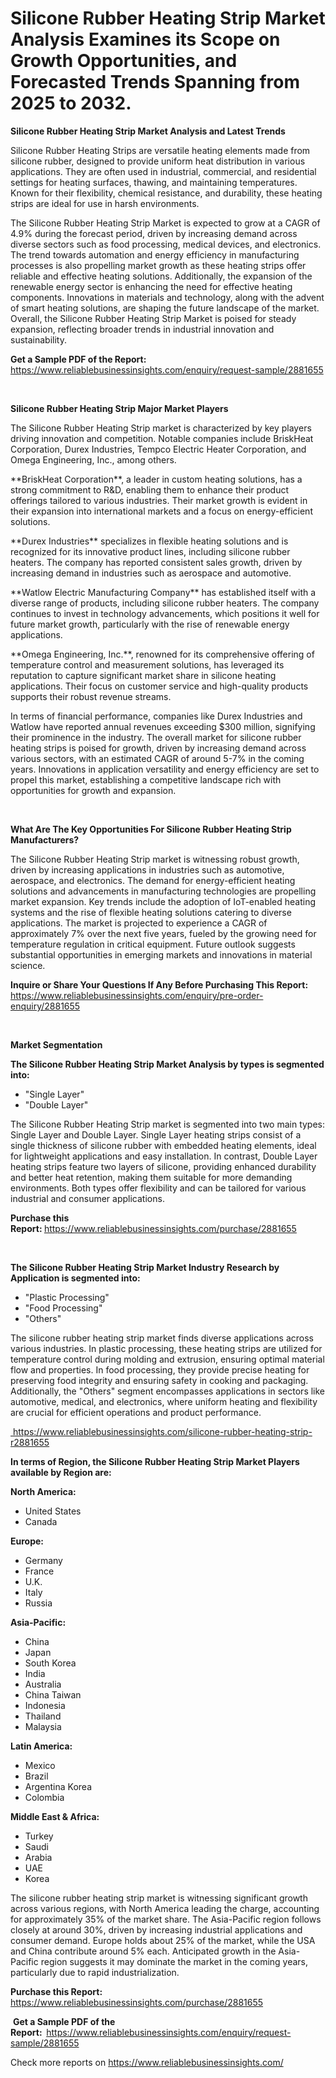<p><h1>Silicone Rubber Heating Strip Market Analysis Examines its Scope on Growth Opportunities, and Forecasted Trends Spanning from 2025 to 2032.</h1></p><p><strong>Silicone Rubber Heating Strip Market Analysis and Latest Trends</strong></p>
<p><p>Silicone Rubber Heating Strips are versatile heating elements made from silicone rubber, designed to provide uniform heat distribution in various applications. They are often used in industrial, commercial, and residential settings for heating surfaces, thawing, and maintaining temperatures. Known for their flexibility, chemical resistance, and durability, these heating strips are ideal for use in harsh environments.</p><p>The Silicone Rubber Heating Strip Market is expected to grow at a CAGR of 4.9% during the forecast period, driven by increasing demand across diverse sectors such as food processing, medical devices, and electronics. The trend towards automation and energy efficiency in manufacturing processes is also propelling market growth as these heating strips offer reliable and effective heating solutions. Additionally, the expansion of the renewable energy sector is enhancing the need for effective heating components. Innovations in materials and technology, along with the advent of smart heating solutions, are shaping the future landscape of the market. Overall, the Silicone Rubber Heating Strip Market is poised for steady expansion, reflecting broader trends in industrial innovation and sustainability.</p></p>
<p><strong>Get a Sample PDF of the Report:&nbsp;</strong> <a href="https://www.reliablebusinessinsights.com/enquiry/request-sample/2881655?utm_campaign=2735&utm_medium=2&utm_source=Github&utm_content=ia&utm_term=12032025&utm_id=silicone-rubber-heating-strip">https://www.reliablebusinessinsights.com/enquiry/request-sample/2881655</a></p>
<p>&nbsp;</p>
<p><strong>Silicone Rubber Heating Strip Major Market Players</strong></p>
<p><p>The Silicone Rubber Heating Strip market is characterized by key players driving innovation and competition. Notable companies include BriskHeat Corporation, Durex Industries, Tempco Electric Heater Corporation, and Omega Engineering, Inc., among others.</p><p>**BriskHeat Corporation**, a leader in custom heating solutions, has a strong commitment to R&D, enabling them to enhance their product offerings tailored to various industries. Their market growth is evident in their expansion into international markets and a focus on energy-efficient solutions. </p><p>**Durex Industries** specializes in flexible heating solutions and is recognized for its innovative product lines, including silicone rubber heaters. The company has reported consistent sales growth, driven by increasing demand in industries such as aerospace and automotive.</p><p>**Watlow Electric Manufacturing Company** has established itself with a diverse range of products, including silicone rubber heaters. The company continues to invest in technology advancements, which positions it well for future market growth, particularly with the rise of renewable energy applications.</p><p>**Omega Engineering, Inc.**, renowned for its comprehensive offering of temperature control and measurement solutions, has leveraged its reputation to capture significant market share in silicone heating applications. Their focus on customer service and high-quality products supports their robust revenue streams.</p><p>In terms of financial performance, companies like Durex Industries and Watlow have reported annual revenues exceeding $300 million, signifying their prominence in the industry. The overall market for silicone rubber heating strips is poised for growth, driven by increasing demand across various sectors, with an estimated CAGR of around 5-7% in the coming years. Innovations in application versatility and energy efficiency are set to propel this market, establishing a competitive landscape rich with opportunities for growth and expansion.</p></p>
<p>&nbsp;</p>
<p><strong>What Are The Key Opportunities For Silicone Rubber Heating Strip Manufacturers?</strong></p>
<p><p>The Silicone Rubber Heating Strip market is witnessing robust growth, driven by increasing applications in industries such as automotive, aerospace, and electronics. The demand for energy-efficient heating solutions and advancements in manufacturing technologies are propelling market expansion. Key trends include the adoption of IoT-enabled heating systems and the rise of flexible heating solutions catering to diverse applications. The market is projected to experience a CAGR of approximately 7% over the next five years, fueled by the growing need for temperature regulation in critical equipment. Future outlook suggests substantial opportunities in emerging markets and innovations in material science.</p></p>
<p><strong>Inquire or Share Your Questions If Any Before Purchasing This Report:</strong> <a href="https://www.reliablebusinessinsights.com/enquiry/pre-order-enquiry/2881655?utm_campaign=2735&utm_medium=2&utm_source=Github&utm_content=ia&utm_term=12032025&utm_id=silicone-rubber-heating-strip">https://www.reliablebusinessinsights.com/enquiry/pre-order-enquiry/2881655</a></p>
<p>&nbsp;</p>
<p><strong>Market Segmentation</strong></p>
<p><strong>The Silicone Rubber Heating Strip Market Analysis by types is segmented into:</strong></p>
<p><ul><li>"Single Layer"</li><li>"Double Layer"</li></ul></p>
<p><p>The Silicone Rubber Heating Strip market is segmented into two main types: Single Layer and Double Layer. Single Layer heating strips consist of a single thickness of silicone rubber with embedded heating elements, ideal for lightweight applications and easy installation. In contrast, Double Layer heating strips feature two layers of silicone, providing enhanced durability and better heat retention, making them suitable for more demanding environments. Both types offer flexibility and can be tailored for various industrial and consumer applications.</p></p>
<p><strong>Purchase this Report:&nbsp;</strong><a href="https://www.reliablebusinessinsights.com/purchase/2881655?utm_campaign=2735&utm_medium=2&utm_source=Github&utm_content=ia&utm_term=12032025&utm_id=silicone-rubber-heating-strip">https://www.reliablebusinessinsights.com/purchase/2881655</a></p>
<p>&nbsp;</p>
<p><strong>The Silicone Rubber Heating Strip Market Industry Research by Application is segmented into:</strong></p>
<p><ul><li>"Plastic Processing"</li><li>"Food Processing"</li><li>"Others"</li></ul></p>
<p><p>The silicone rubber heating strip market finds diverse applications across various industries. In plastic processing, these heating strips are utilized for temperature control during molding and extrusion, ensuring optimal material flow and properties. In food processing, they provide precise heating for preserving food integrity and ensuring safety in cooking and packaging. Additionally, the "Others" segment encompasses applications in sectors like automotive, medical, and electronics, where uniform heating and flexibility are crucial for efficient operations and product performance.</p></p>
<p><a href="https://www.reliablebusinessinsights.com/silicone-rubber-heating-strip-r2881655?utm_campaign=2735&utm_medium=2&utm_source=Github&utm_content=ia&utm_term=12032025&utm_id=silicone-rubber-heating-strip">&nbsp;https://www.reliablebusinessinsights.com/silicone-rubber-heating-strip-r2881655</a></p>
<p><strong>In terms of Region, the Silicone Rubber Heating Strip Market Players available by Region are:</strong></p>
<p>
    <p> <strong> North America: </strong>
        <ul>
            <li>United States</li>
            <li>Canada</li>
        </ul>
        </p> 
    <p> <strong> Europe: </strong>
        <ul>
            <li>Germany</li>
            <li>France</li>
            <li>U.K.</li>
            <li>Italy</li>
            <li>Russia</li>
        </ul>
        </p> 
    <p> <strong> Asia-Pacific: </strong>
        <ul>
            <li>China</li>
            <li>Japan</li>
            <li>South Korea</li>
            <li>India</li>
            <li>Australia</li>
            <li>China Taiwan</li>
            <li>Indonesia</li>
            <li>Thailand</li>
            <li>Malaysia</li>
        </ul>
        </p> 
    <p> <strong> Latin America: </strong>
        <ul>
            <li>Mexico</li>
            <li>Brazil</li>
            <li>Argentina Korea</li>
            <li>Colombia</li>
        </ul>
        </p> 
    <p> <strong> Middle East & Africa: </strong>
        <ul>
            <li>Turkey</li>
            <li>Saudi</li>
            <li>Arabia</li>
            <li>UAE</li>
            <li>Korea</li>
        </ul>
    </p>
    </p>
<p><p>The silicone rubber heating strip market is witnessing significant growth across various regions, with North America leading the charge, accounting for approximately 35% of the market share. The Asia-Pacific region follows closely at around 30%, driven by increasing industrial applications and consumer demand. Europe holds about 25% of the market, while the USA and China contribute around 5% each. Anticipated growth in the Asia-Pacific region suggests it may dominate the market in the coming years, particularly due to rapid industrialization.</p></p>
<p><strong>Purchase this Report: </strong><a href="https://www.reliablebusinessinsights.com/purchase/2881655?utm_campaign=2735&utm_medium=2&utm_source=Github&utm_content=ia&utm_term=12032025&utm_id=silicone-rubber-heating-strip">https://www.reliablebusinessinsights.com/purchase/2881655</a></p>
<p>&nbsp;<strong>Get a Sample PDF of the Report:&nbsp;&nbsp;</strong><a href="https://www.reliablebusinessinsights.com/enquiry/request-sample/2881655?utm_campaign=2735&utm_medium=2&utm_source=Github&utm_content=ia&utm_term=12032025&utm_id=silicone-rubber-heating-strip">https://www.reliablebusinessinsights.com/enquiry/request-sample/2881655</a></p>
<p><strong></strong></p>
<p>Check more reports on <a href="https://www.reliablebusinessinsights.com/?utm_campaign=2735&utm_medium=2&utm_source=Github&utm_content=ia&utm_term=12032025&utm_id=silicone-rubber-heating-strip">https://www.reliablebusinessinsights.com/</a></p>